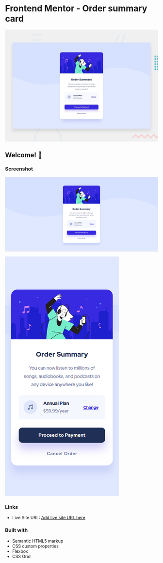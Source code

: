 # Frontend Mentor - Order summary card

![Design preview for the Order summary card coding challenge](./design/desktop-preview.jpg)

## Welcome! 👋

### Screenshot

![](./images/screenshot-desktop.PNG)

![](./images/screenshot-mobile.PNG)

### Links

- Live Site URL: [Add live site URL here](https://your-live-site-url.com)

### Built with

- Semantic HTML5 markup
- CSS custom properties
- Flexbox
- CSS Grid